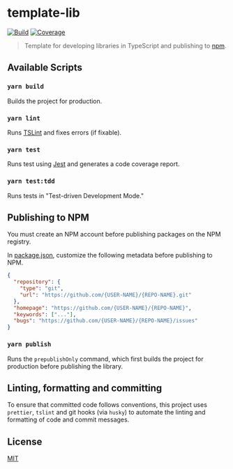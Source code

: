 # template-lib

[![Build][build]][build-badge]
[![Coverage][codecov-shield]][codecov]

> Template for developing libraries in TypeScript and publishing to [npm](https://www.npmjs.com/).

## Available Scripts

### `yarn build`

Builds the project for production.

### `yarn lint`

Runs [TSLint](https://github.com/palantir/tslint) and fixes errors (if fixable).

### `yarn test`

Runs test using [Jest](https://jestjs.io/) and generates a code coverage report.

### `yarn test:tdd`

Runs tests in "Test-driven Development Mode."

## Publishing to NPM

You must create an NPM account before publishing packages on the NPM registry.

In [package.json](package.json), customize the following metadata before publishing to NPM.

```json
{
  "repository": {
    "type": "git",
    "url": "https://github.com/{USER-NAME}/{REPO-NAME}.git"
  },
  "homepage": "https://github.com/{USER-NAME}/{REPO-NAME}",
  "keywords": ["..."],
  "bugs": "https://github.com/{USER-NAME}/{REPO-NAME}/issues"
}
```

### `yarn publish`

Runs the `prepublishOnly` command, which first builds the project for production before publishing the library.

## Linting, formatting and committing

To ensure that committed code follows conventions, this project uses `prettier`, `tslint` and git hooks (via `husky`) to automate the linting and formatting of code and commit messages.

## License

[MIT](LICENSE)

[build]: https://travis-ci.com/metonym/template-lib.svg?branch=master
[build-badge]: https://travis-ci.com/metonym/template-lib
[codecov]: https://codecov.io/gh/metonym/template-lib
[codecov-shield]: https://img.shields.io/codecov/c/github/metonym/template-lib.svg
